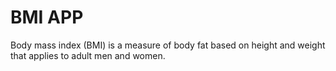 # BMI APP

Body mass index (BMI) is a measure of body fat based on height and weight that applies to adult men and women.
